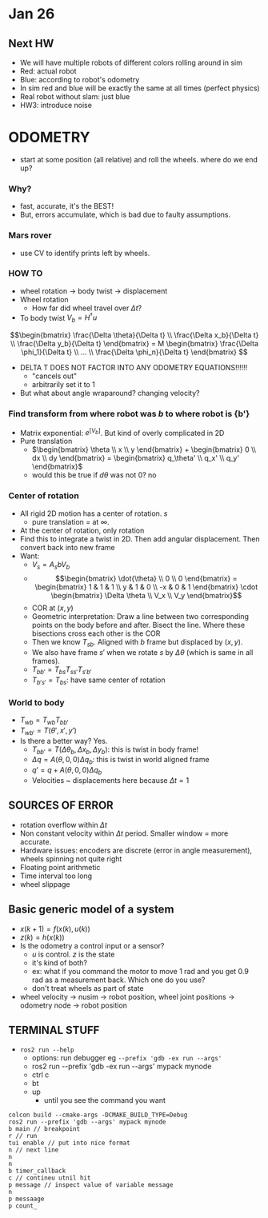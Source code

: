 # Jan 26

## Next HW
* We will have multiple robots of different colors rolling around in sim
* Red: actual robot
* Blue: according to robot's odometry
* In sim red and blue will be exactly the same at all times (perfect physics)
* Real robot without slam: just blue
* HW3: introduce noise

# ODOMETRY
* start at some position (all relative) and roll the wheels. where do we end up?
### Why?
* fast, accurate, it's the BEST!
* But, errors accumulate, which is bad due to faulty assumptions. 
### Mars rover
* use CV to identify prints left by wheels.

### HOW TO
* wheel rotation -> body twist -> displacement
* Wheel rotation
  * How far did wheel travel over $\Delta t$?
* To body twist
$V_b = H^\dag u$

$$\begin{bmatrix} \frac{\Delta \theta}{\Delta t} \\
                 \frac{\Delta x_b}{\Delta t} \\
                 \frac{\Delta y_b}{\Delta t}
\end{bmatrix} = M
\begin{bmatrix} \frac{\Delta \phi_1}{\Delta t} \\
                 ... \\
                 \frac{\Delta \phi_n}{\Delta t}
\end{bmatrix}
$$

* DELTA T DOES NOT FACTOR INTO ANY ODOMETRY EQUATIONS!!!!!!
  * "cancels out"
  * arbitrarily set it to 1
* But what about angle wraparound? changing velocity?

### Find transform from where robot was ${b}$ to where robot is {b'}
* Matrix exponential: $e^{[V_b]}$. But kind of overly complicated in 2D
* Pure translation
  * $\begin{bmatrix} \theta \\ x \\ y \end{bmatrix} + \begin{bmatrix} 0 \\ dx \\ dy \end{bmatrix} = \begin{bmatrix} q_\theta' \\ q_x' \\ q_y' \end{bmatrix}$
  * would this be true if $d\theta$ was not 0? no

### Center of rotation
* All rigid 2D motion has a center of rotation. ${s}$
  * pure translation = at $\infty$.
* At the center of rotation, only rotation
* Find this to integrate a twist in 2D. Then add angular displacement. Then convert back into new frame
* Want:
  * $V_s = A_sb V_b$
  * $$\begin{bmatrix} \dot{\theta} \\ 0 \\ 0 \end{bmatrix}  = \begin{bmatrix} 1 & 1 & 1  \\
                                                                  y & 1 & 0  \\
                                                                  -x & 0 & 1  \end{bmatrix} \cdot 
                                                                \begin{bmatrix} \Delta \theta \\ V_x \\ V_y \end{bmatrix}$$
  * COR at $(x,y)$
  * Geometric interpretation: Draw a line between two corresponding points on the body before and after. Bisect the line. Where these bisections cross each other is the COR
  * Then we know $T_{sb}$. Aligned with ${b}$ frame but displaced by $(x,y)$.
  * We also have frame ${s'}$ when we rotate ${s}$ by $\Delta \theta$ (which is same in all frames).
  * $T_{bb'} = T_{bs}T_{ss'}T_{s'b'}$
  * $T_{b's'} = T_{bs}$: have same center of rotation
### World to body
* $T_{wb} = T_{wb} T_{bb'}$
* $T_{wb'} = T(\theta', x', y')$
* Is there a better way? Yes.
  * $T_{bb'} = T(\Delta \theta_b, \Delta x_b, \Delta y_b)$: this is twist in body frame!
  * $\Delta q = A(\theta, 0, 0) \Delta q_b$: this is twist in world aligned frame
  * $q' = q + A(\theta, 0, 0) \Delta q_b$
  * Velocities ~ displacements here because $\Delta t = 1$


## SOURCES OF ERROR
* rotation overflow within $\Delta t$
* Non constant velocity within $\Delta t$ period. Smaller window = more accurate.
* Hardware issues: encoders are discrete (error in angle measurement), wheels spinning not quite right
* Floating point arithmetic
* Time interval too long
* wheel slippage


## Basic generic model of a system
* $x(k+1) = f(x(k), u(k))$
* $z(k) = h(x(k))$
* Is the odometry a control input or a sensor?
  * $u$ is control. $z$ is the state
  * it's kind of both?
  * ex: what if you command the motor to move 1 rad and you get 0.9 rad as a measurement back. Which one do you use?
  * don't treat wheels as part of state
* wheel velocity -> nusim -> robot position, wheel joint positions -> odometry node -> robot position


## TERMINAL STUFF
* `ros2 run --help`
  * options: run debugger eg `--prefix 'gdb -ex run --args'`
  * ros2 run --prefix 'gdb -ex run --args' mypack mynode
  * ctrl c 
  * bt 
  * up 
    * until you see the command you want
```
colcon build --cmake-args -DCMAKE_BUILD_TYPE=Debug
ros2 run --prefix 'gdb --args' mypack mynode
b main // breakpoint
r // run
tui enable // put into nice format
n // next line
n
n
b timer_callback
c // contineu utnil hit
p message // inspect value of variable message
n
p messaage
p count_
```
